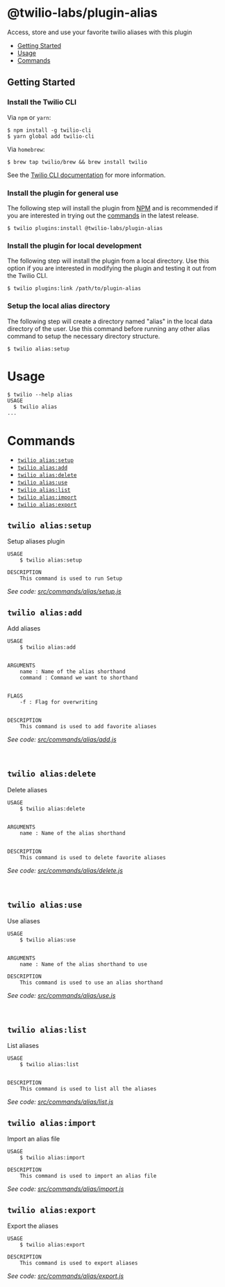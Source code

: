 # @twilio-labs/plugin-alias

Access, store and use your favorite twilio aliases with this plugin

<!-- toc -->

- [Getting Started](#getting-started)
- [Usage](#usage)
- [Commands](#commands)

<!-- tocstop -->

## Getting Started

### Install the Twilio CLI

Via `npm` or `yarn`:

```sh-session
$ npm install -g twilio-cli
$ yarn global add twilio-cli
```

Via `homebrew`:

```sh-session
$ brew tap twilio/brew && brew install twilio
```

See the [Twilio CLI documentation](https://www.twilio.com/docs/twilio-cli/quickstart) for more information.

### Install the plugin for general use

The following step will install the plugin from [NPM](https://www.npmjs.com/package/@twilio-labs/plugin-alias) and is recommended if you are interested in trying out the [commands](#commands) in the latest release.

```sh-session
$ twilio plugins:install @twilio-labs/plugin-alias
```

### Install the plugin for local development

The following step will install the plugin from a local directory. Use this option if you are interested in modifying the plugin and testing it out from the Twilio CLI.

```sh-session
$ twilio plugins:link /path/to/plugin-alias
```

### Setup the local alias directory
The following step will create a directory named "alias" in the local data directory of the user. Use this command before running any other alias command to setup the necessary directory structure.

```sh-session
$ twilio alias:setup
```

# Usage

```sh-session
$ twilio --help alias
USAGE
  $ twilio alias
...
```

# Commands
<!-- commands -->
* [`twilio alias:setup`](#twilio-aliasSetup)
* [`twilio alias:add`](#twilio-aliasAdd)
* [`twilio alias:delete`](#twilio-aliasDelete)
* [`twilio alias:use`](#twilio-aliasUse)
* [`twilio alias:list`](#twilio-aliasList)
* [`twilio alias:import`](#twilio-aliasImport)
* [`twilio alias:export`](#twilio-aliasExport)

<!-- Setup Command -->

## `twilio alias:setup`

Setup aliases plugin

```
USAGE
	$ twilio alias:setup

DESCRIPTION
	This command is used to run Setup
```

_See code: [src/commands/alias/setup.js](https://github.com/Kavya-24/plugin-alias/tree/main/src/commands/alias/setup.js)_
<br>

<!-- Add Command -->

## `twilio alias:add`

Add aliases

```
USAGE
	$ twilio alias:add


ARGUMENTS
	name : Name of the alias shorthand
	command : Command we want to shorthand


FLAGS
	-f : Flag for overwriting


DESCRIPTION
	This command is used to add favorite aliases
```

_See code: [src/commands/alias/add.js](https://github.com/Kavya-24/plugin-alias/tree/main/src/commands/alias/add.js)_

  <br>

<!-- Delete Command -->

## `twilio alias:delete`

Delete aliases

```
USAGE
	$ twilio alias:delete


ARGUMENTS
	name : Name of the alias shorthand


DESCRIPTION
	This command is used to delete favorite aliases
```

_See code: [src/commands/alias/delete.js](https://gitshub.com/Kavya-24/plugin-alias/tree/main/src/commands/alias/delete.js)_

  <br>
  
<!-- Use Command -->
## `twilio alias:use`
Use aliases

```
USAGE
	$ twilio alias:use


ARGUMENTS
	name : Name of the alias shorthand to use

DESCRIPTION
	This command is used to use an alias shorthand
```

_See code: [src/commands/alias/use.js](https://github.com/Kavya-24/plugin-alias/tree/main/src/commands/alias/use.js)_

<br>

<!-- List Command -->

## `twilio alias:list`

List aliases

```
USAGE
	$ twilio alias:list


DESCRIPTION
	This command is used to list all the aliases
```

_See code: [src/commands/alias/list.js](https://github.com/Kavya-24/plugin-alias/tree/main/src/commands/alias/list.js)_

<!-- Import Command -->

## `twilio alias:import`

Import an alias file

```
USAGE
	$ twilio alias:import

DESCRIPTION
	This command is used to import an alias file
```

_See code: [src/commands/alias/import.js](https://github.com/Kavya-24/plugin-alias/tree/main/src/commands/alias/import.js)_
<br>

<!-- Export Command -->

## `twilio alias:export`

Export the aliases

```
USAGE
	$ twilio alias:export

DESCRIPTION
	This command is used to export aliases
```

_See code: [src/commands/alias/export.js](https://github.com/Kavya-24/plugin-alias/tree/main/src/commands/alias/export.js)_
<br>

<!-- commandsstop -->
